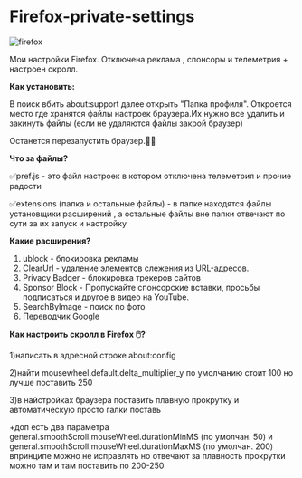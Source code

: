 # Firefox-private-settings
![firefox](https://user-images.githubusercontent.com/51737588/171399164-73e17b63-fdea-4f9c-af99-94e005d23344.png)

Мои настройки Firefox. Отключена реклама , спонсоры и телеметрия + настроен скролл.

<b>Как установить:</b>

В поиск вбить about:support далее открыть "Папка профиля". Откроется место где хранятся файлы настроек браузера.Их нужно все удалить и закинуть файлы (если не удаляются файлы закрой браузер)

Останется перезапустить браузер.🎉🥳

<b>Что за файлы?</b>

✅pref.js - это файл настроек в котором отключена телеметрия и прочие радости

✅extensions (папка и остальные файлы) - в папке находятся файлы установщики расширений , а остальные файлы вне папки отвечают по сути за их запуск и настройку

<b>Какие расширения?</b>

1) ublock - блокировка рекламы
2) ClearUrl - удаление элементов слежения из URL-адресов. 
3) Privacy Badger - блокировка трекеров сайтов
4) Sponsor Block - Пропускайте спонсорские вставки, просьбы подписаться и другое в видео на YouTube. 
5) SearchByImage - поиск по фото
6) Переводчик Google

<b>Как настроить скролл в Firefox 🖱️?</b>

1)написать в адресной строке about:config

2)найти mousewheel.default.delta_multiplier_y по умолчанию стоит 100 но лучше поставить 250

3)в найстройках браузера поставить плавную прокрутку и автоматическую просто галки поставь

+доп есть два параметра general.smoothScroll.mouseWheel.durationMinMS (по умолчан. 50) и general.smoothScroll.mouseWheel.durationMaxMS (по умолчан. 200)   впринципе можно не исправлять но отвечают за плавность прокрутки можно там и там поставить по 200-250



